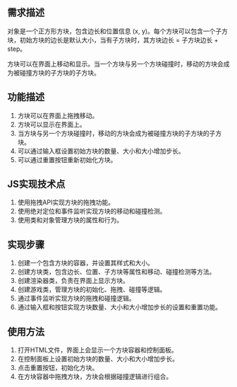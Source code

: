 ## 需求描述
对象是一个正方形方块，包含边长和位置信息 (x, y)。每个方块可以包含一个子方块，初始方块的边长是默认大小，当有子方块时，其方块边长 = 子方块边长 + step。

方块可以在界面上移动和显示。当一个方块与另一个方块碰撞时，移动的方块会成为被碰撞方块的子方块的子方块。

## 功能描述
1. 方块可以在界面上拖拽移动。
2. 方块可以显示在界面上。
3. 当方块与另一个方块碰撞时，移动的方块会成为被碰撞方块的子方块的子方块。
4. 可以通过输入框设置初始方块的数量、大小和大小增加步长。
5. 可以通过重置按钮重新初始化方块。

## JS实现技术点
1. 使用拖拽API实现方块的拖拽功能。
2. 使用绝对定位和事件监听实现方块的移动和碰撞检测。
3. 使用类和对象管理方块的属性和行为。

## 实现步骤
1. 创建一个包含方块的容器，并设置其样式和大小。
2. 创建方块类，包含边长、位置、子方块等属性和移动、碰撞检测等方法。
3. 创建渲染器类，负责在界面上显示方块。
4. 创建游戏类，管理方块的初始化、拖拽、碰撞等逻辑。
5. 通过事件监听实现方块的拖拽和碰撞逻辑。
6. 通过输入框和按钮实现方块数量、大小和大小增加步长的设置和重置功能。

## 使用方法
1. 打开HTML文件，界面上会显示一个方块容器和控制面板。
2. 在控制面板上设置初始方块的数量、大小和大小增加步长。
3. 点击重置按钮，初始化方块。
4. 在方块容器中拖拽方块，方块会根据碰撞逻辑进行组合。